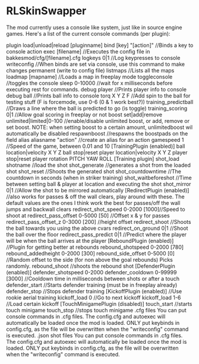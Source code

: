 # RLSkinSwapper
The mod currently uses a console like system, just like in source engine games.
Here's a list of the current console commands (per plugin):



plugin load|unload|reload [pluginname]
bind [key] "[action]" //Binds a key to console action
exec [filename] //Executes the config file in bakkesmod/cfg/[filename].cfg
logkeys 0|1 //Log keypresses to console
writeconfig //When binds are set via console, use this command to make changes permanent (write to config file)
listmaps //Lists all the maps
loadmap [mapname] //Loads a map in freeplay mode
toggleconsole //toggles the console
sleep 0-10000 //wait for x milliseconds before executing rest for commands.
debug player //Prints player info to console
debug ball //Prints ball info to console
torq X Y Z F //Add spin to the ball for testing stuff (F is forcemode, use 0-6 (0 & 1 work best?))
training_predictball //Draws a line where the ball is predicted to go (is toggle)
training_scoring 0|1 //Allow goal scoring in freeplay or not
boost set|add|remove unlimited|limited|0-100 //enable/disable unlimited boost, or add, remove or set boost. NOTE: when setting boost to a certain amount, unlimitedboost wil automatically be disabled
respawnboost //respawns the boostpads on the field
alias aliasname "action" //create an alias for an action
gamespeed 1 //Speed of the game, between 0.01 and 10
[TrainingPlugin (enabled)]
ball location|velocity X Y Z
ball stop|reset
player location|velocity X Y Z
player stop|reset
player rotation PITCH YAW ROLL
[Training plugin]
shot_load shotname //load the shot
shot_generate //generates a shot from the loaded shot
shot_reset //Shoots the generated shot
shot_countdowntime //The countdown in seconds (when in striker training)
shot_waitbeforeshot //Time between setting ball & player at location and executing the shot
shot_mirror 0|1 //Allow the shot to be mirrored automatically
[RedirectPlugin (enabled)]
//also works for passes & off the wall clears, play around with these. The default values are the ones I think work the best for passes/off the wall jumps and backwall clears
redirect_shot_speed 0-2000 [1000]//Speed to shoot at
redirect_pass_offset 0-5000 [50] //Offset x & y for passes
redirect_pass_offset_z 0-3000 [200] //height offset
redirect_shoot //Shoots the ball towards you using the above cvars
redirect_on_ground 0|1 //Shoot the ball over the floor
redirect_pass_predict 0|1 //Predict where the player will be when the ball arrives at the player
[ReboundPlugin (enabled)]
//Plugin for getting better at rebounds
rebound_shotspeed 0-2000 [780]
rebound_addedheight 0-2000 [300]
rebound_side_offset 0-5000 [0] //Random offset to the side (for non above the goal rebounds) Picks randomly.
rebound_shoot //shoots the rebound shot
[DefenderPlugin (enabled)]
defender_shotspeed 0-2000
defender_cooldown 0-99999 [3000] //Cooldown time in milliseconds between shots or after a touch
defender_start //Starts defender training (must be in freeplay already)
defender_stop //Stops defender training
[KickoffPlugin (enabled)]
//Use rookie aerial training
kickoff_load 0 //Go to next kickoff
kickoff_load 1-6 //Load certain kickoff
[TouchMinigamePlugin (disabled)]
touch_start //starts touch minigame
touch_stop //stops touch minigame
.cfg files
You can put console commands in .cfg files. The config.cfg and autoexec will automatically be loaded once the mod is loaded.
ONLY put keybinds in config.cfg, as the file will be overwritten when the "writeconfig" command is executed.
.json shot files
You can put console commands in .cfg files. The config.cfg and autoexec will automatically be loaded once the mod is loaded.
ONLY put keybinds in config.cfg, as the file will be overwritten when the "writeconfig" command is executed.
